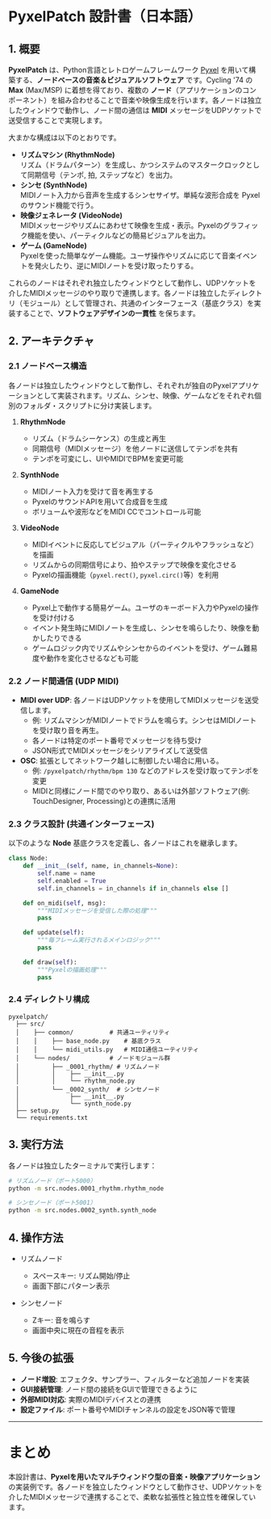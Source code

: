 # PyxelPatch 設計書（日本語）

## 1. 概要
**PyxelPatch** は、Python言語とレトロゲームフレームワーク [Pyxel](https://github.com/kitao/pyxel) を用いて構築する、**ノードベースの音楽＆ビジュアルソフトウェア** です。Cycling '74 の **Max** (Max/MSP) に着想を得ており、複数の **ノード**（アプリケーションのコンポーネント）を組み合わせることで音楽や映像生成を行います。各ノードは独立したウィンドウで動作し、ノード間の通信は **MIDI** メッセージをUDPソケットで送受信することで実現します。

大まかな構成は以下のとおりです。

- **リズムマシン (RhythmNode)**  
  リズム（ドラムパターン）を生成し、かつシステムのマスタークロックとして同期信号（テンポ, 拍, ステップなど）を出力。
- **シンセ (SynthNode)**  
  MIDIノート入力から音声を生成するシンセサイザ。単純な波形合成を Pyxel のサウンド機能で行う。
- **映像ジェネレータ (VideoNode)**  
  MIDIメッセージやリズムにあわせて映像を生成・表示。Pyxelのグラフィック機能を使い、パーティクルなどの簡易ビジュアルを出力。
- **ゲーム (GameNode)**  
  Pyxelを使った簡単なゲーム機能。ユーザ操作やリズムに応じて音楽イベントを発火したり、逆にMIDIノートを受け取ったりする。

これらのノードはそれぞれ独立したウィンドウとして動作し、UDPソケットを介したMIDIメッセージのやり取りで連携します。各ノードは独立したディレクトリ（モジュール）として管理され、共通のインターフェース（基底クラス）を実装することで、**ソフトウェアデザインの一貫性** を保ちます。

## 2. アーキテクチャ

### 2.1 ノードベース構造
各ノードは独立したウィンドウとして動作し、それぞれが独自のPyxelアプリケーションとして実装されます。リズム、シンセ、映像、ゲームなどをそれぞれ個別のフォルダ・スクリプトに分け実装します。

1. **RhythmNode**  
   - リズム（ドラムシーケンス）の生成と再生  
   - 同期信号（MIDIメッセージ）を他ノードに送信してテンポを共有  
   - テンポを可変にし、UIやMIDIでBPMを変更可能  

2. **SynthNode**  
   - MIDIノート入力を受けて音を再生する  
   - PyxelのサウンドAPIを用いて合成音を生成  
   - ボリュームや波形などをMIDI CCでコントロール可能  

3. **VideoNode**  
   - MIDIイベントに反応してビジュアル（パーティクルやフラッシュなど）を描画  
   - リズムからの同期信号により、拍やステップで映像を変化させる  
   - Pyxelの描画機能（`pyxel.rect()`, `pyxel.circ()`等）を利用  

4. **GameNode**  
   - Pyxel上で動作する簡易ゲーム。ユーザのキーボード入力やPyxelの操作を受け付ける  
   - イベント発生時にMIDIノートを生成し、シンセを鳴らしたり、映像を動かしたりできる  
   - ゲームロジック内でリズムやシンセからのイベントを受け、ゲーム難易度や動作を変化させるなども可能  

### 2.2 ノード間通信 (UDP MIDI)
- **MIDI over UDP**: 各ノードはUDPソケットを使用してMIDIメッセージを送受信します。
  - 例: リズムマシンがMIDIノートでドラムを鳴らす。シンセはMIDIノートを受け取り音を再生。
  - 各ノードは特定のポート番号でメッセージを待ち受け
  - JSON形式でMIDIメッセージをシリアライズして送受信
- **OSC**: 拡張としてネットワーク越しに制御したい場合に用いる。  
  - 例: `/pyxelpatch/rhythm/bpm 130` などのアドレスを受け取ってテンポを変更  
  - MIDIと同様にノード間でのやり取り、あるいは外部ソフトウェア(例: TouchDesigner, Processing)との連携に活用  
### 2.3 クラス設計 (共通インターフェース)
以下のような **Node** 基底クラスを定義し、各ノードはこれを継承します。

```python
class Node:
    def __init__(self, name, in_channels=None):
        self.name = name
        self.enabled = True
        self.in_channels = in_channels if in_channels else []

    def on_midi(self, msg):
        """MIDIメッセージを受信した際の処理"""
        pass

    def update(self):
        """毎フレーム実行されるメインロジック"""
        pass

    def draw(self):
        """Pyxelの描画処理"""
        pass
```

### 2.4 ディレクトリ構成
```
pyxelpatch/
  ├── src/
  │    ├── common/          # 共通ユーティリティ
  │    │    ├── base_node.py    # 基底クラス
  │    │    └── midi_utils.py   # MIDI通信ユーティリティ
  │    └── nodes/           # ノードモジュール群
  │         ├── _0001_rhythm/ # リズムノード
  │         │    ├── __init__.py
  │         │    └── rhythm_node.py
  │         └── _0002_synth/  # シンセノード
  │              ├── __init__.py
  │              └── synth_node.py
  ├── setup.py
  └── requirements.txt
```

## 3. 実行方法

各ノードは独立したターミナルで実行します：

```bash
# リズムノード（ポート5000）
python -m src.nodes.0001_rhythm.rhythm_node

# シンセノード（ポート5001）
python -m src.nodes.0002_synth.synth_node
```

## 4. 操作方法

- リズムノード
  - スペースキー: リズム開始/停止
  - 画面下部にパターン表示

- シンセノード
  - Zキー: 音を鳴らす
  - 画面中央に現在の音程を表示

## 5. 今後の拡張
- **ノード増設**: エフェクタ、サンプラー、フィルターなど追加ノードを実装
- **GUI接続管理**: ノード間の接続をGUIで管理できるように
- **外部MIDI対応**: 実際のMIDIデバイスとの連携
- **設定ファイル**: ポート番号やMIDIチャンネルの設定をJSON等で管理

---

# まとめ
本設計書は、**Pyxelを用いたマルチウィンドウ型の音楽・映像アプリケーション** の実装例です。各ノードを独立したウィンドウとして動作させ、UDPソケットを介したMIDIメッセージで連携することで、柔軟な拡張性と独立性を確保しています。
